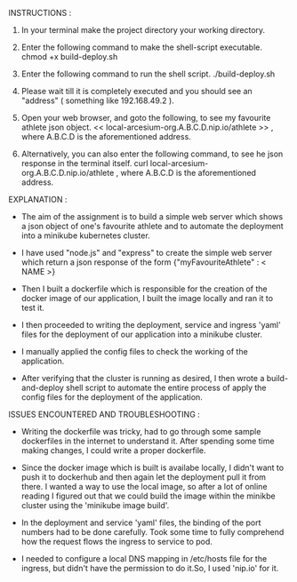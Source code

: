 INSTRUCTIONS :

1. In your terminal make the project directory your working directory.

2. Enter the following command to make the shell-script executable.
        chmod +x build-deploy.sh

3. Enter the following command to run the shell script.
        ./build-deploy.sh

4. Please wait till it is completely executed and you should see an "address" ( something like 192.168.49.2 ).

5. Open your web browser, and goto the following, to see my favourite athlete json object.
        <<  local-arcesium-org.A.B.C.D.nip.io/athlete  >> , where A.B.C.D is the aforementioned address.

6. Alternatively, you can also enter the following command, to see he json response in the terminal itself.
        curl local-arcesium-org.A.B.C.D.nip.io/athlete    , where A.B.C.D is the aforementioned address.


EXPLANATION :

- The aim of the assignment is to build a simple web server which shows a json object of one's favourite athlete and to automate the deployment
  into a minikube kubernetes cluster.

- I have used "node.js" and "express" to create the simple web server which return a json response of the form
  {"myFavouriteAthlete" : < NAME >}

- Then I built a dockerfile which is responsible for the creation of the docker image of our application, I built the image locally and ran it to test it.

- I then proceeded to writing the deployment, service and ingress 'yaml' files for the deployment of our application into a minikube cluster.

- I manually applied the config files to check the working of the application.

- After verifying that the cluster is running as desired, I then wrote a build-and-deploy shell script to automate the entire process of apply the config files
  for the deployment of the application.


ISSUES ENCOUNTERED AND TROUBLESHOOTING : 

- Writing the dockerfile was tricky, had to go through some sample dockerfiles in the internet to understand it. After spending some time making changes,
  I could write a proper dockerfile.

- Since the docker image which is built is availabe locally, I didn't want to push it to dockerhub and then again let the deployment pull it from there.
  I wanted a way to use the local image, so after a lot of online reading I figured out that we could build the image within the minikbe cluster using the 
  'minikube image build'.

- In the deployment and service 'yaml' files, the binding of the port numbers had to be done carefully. Took some time to fully comprehend how the request 
  flows the ingress to service to pod.
- I needed to configure a local DNS mapping in /etc/hosts file for the ingress, but didn't have the permission to do it.So, I used 'nip.io' for it.

